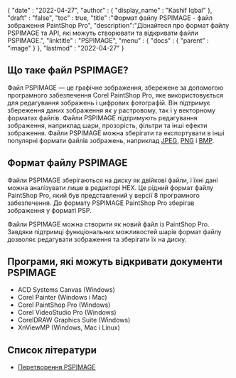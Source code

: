 {
  "date" : "2022-04-27",
  "author" : {
    "display_name" : "Kashif Iqbal"
},
  "draft" : "false",
  "toc" : true,
  "title" :"Формат файлу PSPIMAGE - файл зображення PaintShop Pro",
  "description":"Дізнайтеся про формат файлу PSPIMAGE та API, які можуть створювати та відкривати файли PSPIMAGE.",
  "linktitle" : "PSPIMAGE",
  "menu" : {
    "docs" : {
      "parent" : "image"
}
},
  "lastmod" : "2022-04-27"
}
## Що таке файл PSPIMAGE?

Файл PSPIMAGE — це графічне зображення, збережене за допомогою програмного забезпечення Corel PaintShop Pro, яке використовується для редагування зображень і цифрових фотографій. Він підтримує збереження даних зображення як у растровому, так і у векторному форматах файлів. Файли PSPIMAGE підтримують редагування зображення, наприклад шари, прозорість, фільтри та інші ефекти зображення. Файли PSPIMAGE можна зберігати та експортувати в інші популярні формати файлів зображень, наприклад [JPEG](/uk/image/jpeg/), [PNG](/uk/) і [BMP](/uk/image/bmp/).

## Формат файлу PSPIMAGE

Файли PSPIMAGE зберігаються на диску як двійкові файли, і їхні дані можна аналізувати лише в редакторі HEX. Це рідний формат файлу PaintShop Pro, який був представлений у версії 8 програмного забезпечення. До формату PSPIMAGE PaintShop Pro зберігав зображення у форматі PSP.

Файли PSPIMAGE можна створити як новий файл із PaintShop Pro. Завдяки підтримці функціональних можливостей шарів формат файлу дозволяє редагувати зображення та зберігати їх на диску.

## Програми, які можуть відкривати документи PSPIMAGE

* ACD Systems Canvas (Windows)
* Corel Painter (Windows і Mac)
* Corel PaintShop Pro (Windows)
* Corel VideoStudio Pro (Windows)
* CorelDRAW Graphics Suite (Windows)
* XnViewMP (Windows, Mac і Linux)

## Список літератури

* [Перетворення PSPIMAGE](https://community.adobe.com/t5/photoshop-ecosystem-discussions/pspimage-conversion/m-p/5288141)

